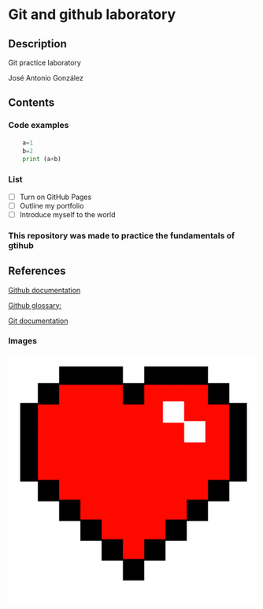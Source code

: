 # Git and github laboratory
## Description
Git practice laboratory

José Antonio González 

## Contents
### Code examples
```python
    a=1
    b=2
    print (a+b)
```

### List
- [ ] Turn on GitHub Pages
- [ ] Outline my portfolio
- [ ] Introduce myself to the world

### This repository was made to practice the fundamentals of gtihub

## References 
[Github documentation]( https://docs.github.com/en)

[Github glossary:](https://docs.github.com/en/get-started/learning-about-github/github-glossary)

[Git documentation]( https://git-scm.com/doc)

### Images

![8bit minecraft heart](/pngegg.png )


